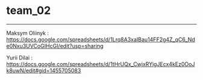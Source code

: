 # team_02
- - -
Maksym Oliinyk : https://docs.google.com/spreadsheets/d/1Lrq8A3xaIBau14FF2g4Z_qC6_Nde0Nxu3UVCoGIHcGI/edit?usp=sharing

Yurii Dilai : https://docs.google.com/spreadsheets/d/1tHrUQx_CwjxRYigJEcx4kEz0OoJk8uwN/edit#gid=1455705083
